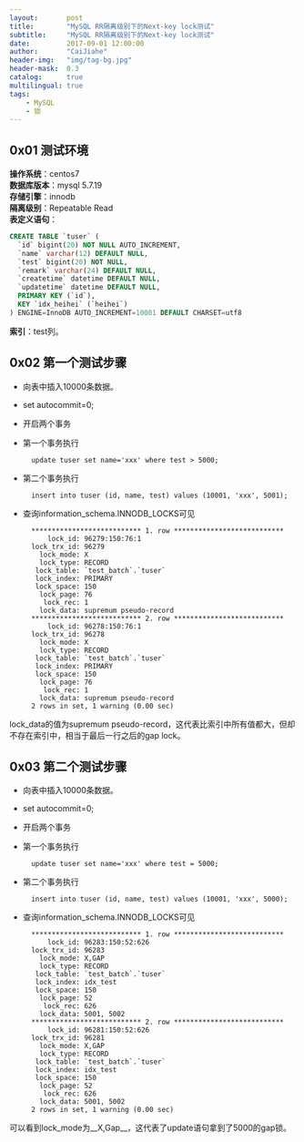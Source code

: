 ```yaml
---
layout:       post
title:        "MySQL RR隔离级别下的Next-key lock测试"
subtitle:     "MySQL RR隔离级别下的Next-key lock测试"
date:         2017-09-01 12:00:00
author:       "CaiJiahe"
header-img:   "img/tag-bg.jpg"
header-mask:  0.3
catalog:      true
multilingual: true
tags:
    - MySQL
    - 锁
---
```


## 0x01 测试环境
__操作系统__：centos7<br>
__数据库版本__：mysql 5.7.19<br>
__存储引擎__：innodb<br>
__隔离级别__：Repeatable Read<br>
__表定义语句__：
```sql
CREATE TABLE `tuser` (
  `id` bigint(20) NOT NULL AUTO_INCREMENT,
  `name` varchar(12) DEFAULT NULL,
  `test` bigint(20) NOT NULL,
  `remark` varchar(24) DEFAULT NULL,
  `createtime` datetime DEFAULT NULL,
  `updatetime` datetime DEFAULT NULL,
  PRIMARY KEY (`id`),
  KEY `idx_heihei` (`heihei`)
) ENGINE=InnoDB AUTO_INCREMENT=10001 DEFAULT CHARSET=utf8
```
__索引__：test列。

## 0x02 第一个测试步骤
* 向表中插入10000条数据。
* set autocommit=0;
* 开启两个事务
* 第一个事务执行

		update tuser set name='xxx' where test > 5000;
		
* 第二个事务执行

		insert into tuser (id, name, test) values (10001, 'xxx', 5001);
		
* 查询information_schema.INNODB_LOCKS可见

		*************************** 1. row ***************************
			lock_id: 96279:150:76:1
		lock_trx_id: 96279
		  lock_mode: X
		  lock_type: RECORD
		 lock_table: `test_batch`.`tuser`
		 lock_index: PRIMARY
		 lock_space: 150
		  lock_page: 76
		   lock_rec: 1
		  lock_data: supremum pseudo-record
		*************************** 2. row ***************************
			lock_id: 96278:150:76:1
		lock_trx_id: 96278
		  lock_mode: X
		  lock_type: RECORD
		 lock_table: `test_batch`.`tuser`
		 lock_index: PRIMARY
		 lock_space: 150
		  lock_page: 76
		   lock_rec: 1
		  lock_data: supremum pseudo-record
		2 rows in set, 1 warning (0.00 sec)
		
lock_data的值为supremum pseudo-record，这代表比索引中所有值都大，但却不存在索引中，相当于最后一行之后的gap lock。

## 0x03 第二个测试步骤
* 向表中插入10000条数据。
* set autocommit=0;
* 开启两个事务
* 第一个事务执行

		update tuser set name='xxx' where test = 5000;
		
* 第二个事务执行

		insert into tuser (id, name, test) values (10001, 'xxx', 5000);
		
* 查询information_schema.INNODB_LOCKS可见

		*************************** 1. row ***************************
			lock_id: 96283:150:52:626
		lock_trx_id: 96283
		  lock_mode: X,GAP
		  lock_type: RECORD
		 lock_table: `test_batch`.`tuser`
		 lock_index: idx_test
		 lock_space: 150
		  lock_page: 52
		   lock_rec: 626
		  lock_data: 5001, 5002
		*************************** 2. row ***************************
			lock_id: 96281:150:52:626
		lock_trx_id: 96281
		  lock_mode: X,GAP
		  lock_type: RECORD
		 lock_table: `test_batch`.`tuser`
		 lock_index: idx_test
		 lock_space: 150
		  lock_page: 52
		   lock_rec: 626
		  lock_data: 5001, 5002
		2 rows in set, 1 warning (0.00 sec)
		
可以看到lock_mode为__X,Gap__，这代表了update语句拿到了5000的gap锁。
